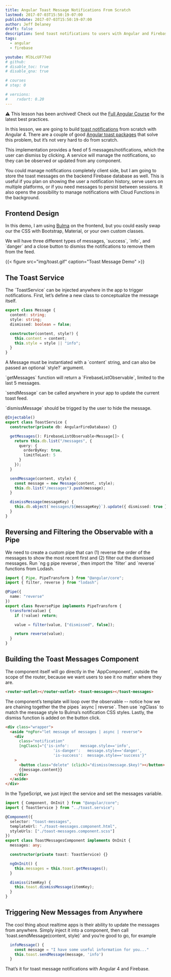 ```yaml
---
title: Angular Toast Message Notifications From Scratch
lastmod: 2017-07-03T15:50:19-07:00
publishdate: 2017-07-03T15:50:19-07:00
author: Jeff Delaney
draft: false
description: Send toast notifications to users with Angular and Firebase.
tags:
  - angular
  - firebase

youtube: MlbLcUF77eU
# github:
# disable_toc: true
# disable_qna: true

# courses
# step: 0

# versions:
#    rxdart: 0.20
---
```


⚠️ This lesson has been archived! Check out the
[Full Angular Course](/courses/angular) for the latest best practices.

<p>In this lesson, we are going to build <a href="https://ux.stackexchange.com/questions/11998/what-is-a-toast-notification">toast notifications</a> from scratch with Angular 4. There are a couple of good <a href="https://www.npmjs.com/package/angular2-toaster">Angular toast packages</a> that solve this problem, but it’s not very hard to do from scratch. </p>

<p>This implementation provides a feed of 5 messages/notifications, which the user can dismiss by clicking. A service will manage the notifications, so they can be observed or updated from any component. </p>

<p>You could manage notifications completely client side, but I am going to store the toast messages on the backend Firebase database as well. This is useful if you plan on showing the user a notification history, serve users on multiple platforms, or if you need messages to persist between sessions. It also opens the possibility to manage notifications with Cloud Functions in the background.</p>

## Frontend Design

<p>In this demo, I am using <a href="http://bulma.io/documentation/elements/notification/">Bulma</a> on the frontend, but you could easily swap our the CSS with Bootstrap, Material, or your own custom classes. </p>

<p>We will have three different types of messages, `success`, `info`, and `danger` and a close button to dismiss the notifications to remove them from the feed. </p>

{{< figure src="img/toast.gif" caption="Toast Message Demo" >}}

## The Toast Service

<p>The `ToastService` can be injected anywhere in the app to trigger notifications. First, let’s define a new class to conceptualize the message itself.</p>

```typescript
export class Message {
  content: string;
  style: string;
  dismissed: boolean = false;

  constructor(content, style?) {
    this.content = content;
    this.style = style || "info";
  }
}
```

<p>A Message must be instantiated with a `content` string, and can also be passed an optional `style?` argument. </p>

<p>`getMessages` function will return a `FirebaseListObservable`, limited to the last 5 messages. </p>

<p>`sendMessage` can be called anywhere in your app to update the current toast feed. </p>

<p>`dismissMessage` should be trigged by the user to hide the message.</p>

```typescript
@Injectable()
export class ToastService {
  constructor(private db: AngularFireDatabase) {}

  getMessages(): FirebaseListObservable<Message[]> {
    return this.db.list("/messages", {
      query: {
        orderByKey: true,
        limitToLast: 5
      }
    });
  }

  sendMessage(content, style) {
    const message = new Message(content, style);
    this.db.list("/messages").push(message);
  }

  dismissMessage(messageKey) {
    this.db.object(`messages/${messageKey}`).update({ dismissed: true });
  }
}
```

## Reversing and Filtering the Observable with a Pipe

<p>We need to create a custom pipe that can (1) reverse the order of the messages to show the most recent first and (2) filter out the dismissed messages. Run `ng g pipe reverse`, then import the `filter` and `reverse` functions from Lodash. </p>

```typescript
import { Pipe, PipeTransform } from "@angular/core";
import { filter, reverse } from "lodash";

@Pipe({
  name: "reverse"
})
export class ReversePipe implements PipeTransform {
  transform(value) {
    if (!value) return;

    value = filter(value, ["dismissed", false]);

    return reverse(value);
  }
}
```

## Building the Toast Messages Component

<p>The component itself will go directly in the `AppComponent`, outside the scope of the router, because we want users to see it no matter where they are. </p>

```html
<router-outlet></router-outlet> <toast-messages></toast-messages>
```

<p>The component’s template will loop over the observable -- notice how we are chaining together the the pipes `async | reverse`. Then use `ngClass` to match the message style to Bulma’s notification CSS styles. Lastly, the dismiss function is added on the button click. </p>

```html
<div class="wrapper">
  <aside *ngFor="let message of messages | async | reverse">
    <div
      class="notification"
      [ngClass]="{'is-info':     message.style=='info',
                     'is-danger':   message.style=='danger',
                     'is-success':  message.style=='success'}"
    >
      <button class="delete" (click)="dismiss(message.$key)"></button>
      {{message.content}}
    </div>
  </aside>
</div>
```

<p>In the TypeScript, we just inject the service and set the messages variable. </p>

```typescript
import { Component, OnInit } from "@angular/core";
import { ToastService } from "../toast.service";

@Component({
  selector: "toast-messages",
  templateUrl: "./toast-messages.component.html",
  styleUrls: ["./toast-messages.component.scss"]
})
export class ToastMessagesComponent implements OnInit {
  messages: any;

  constructor(private toast: ToastService) {}

  ngOnInit() {
    this.messages = this.toast.getMessages();
  }

  dismiss(itemKey) {
    this.toast.dismissMessage(itemKey);
  }
}
```

## Triggering New Messages from Anywhere

<p>The cool thing about  realtime apps is their ability to update the messages from anywhere. Simply inject it into a component, then call `toast.sendMessage(content, style)` and you’re good to go, for example</p>

```typescript
  infoMessage() {
    const message = "I have some useful information for you..."
    this.toast.sendMessage(message, 'info')
  }
```

<p>That’s it for toast message notifications with Angular 4 and Firebase. </p>
